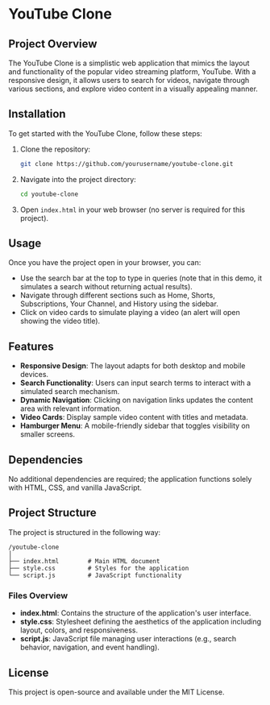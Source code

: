 

# YouTube Clone

## Project Overview
The YouTube Clone is a simplistic web application that mimics the layout and functionality of the popular video streaming platform, YouTube. With a responsive design, it allows users to search for videos, navigate through various sections, and explore video content in a visually appealing manner.

## Installation
To get started with the YouTube Clone, follow these steps:

1. Clone the repository:
   ```bash
   git clone https://github.com/yourusername/youtube-clone.git
   ```
2. Navigate into the project directory:
   ```bash
   cd youtube-clone
   ```
3. Open `index.html` in your web browser (no server is required for this project).

## Usage
Once you have the project open in your browser, you can:

- Use the search bar at the top to type in queries (note that in this demo, it simulates a search without returning actual results).
- Navigate through different sections such as Home, Shorts, Subscriptions, Your Channel, and History using the sidebar.
- Click on video cards to simulate playing a video (an alert will open showing the video title).

## Features
- **Responsive Design**: The layout adapts for both desktop and mobile devices.
- **Search Functionality**: Users can input search terms to interact with a simulated search mechanism.
- **Dynamic Navigation**: Clicking on navigation links updates the content area with relevant information.
- **Video Cards**: Display sample video content with titles and metadata.
- **Hamburger Menu**: A mobile-friendly sidebar that toggles visibility on smaller screens.

## Dependencies
No additional dependencies are required; the application functions solely with HTML, CSS, and vanilla JavaScript.

## Project Structure
The project is structured in the following way:

```
/youtube-clone
│
├── index.html        # Main HTML document
├── style.css         # Styles for the application
└── script.js         # JavaScript functionality
```

### Files Overview
- **index.html**: Contains the structure of the application's user interface.
- **style.css**: Stylesheet defining the aesthetics of the application including layout, colors, and responsiveness.
- **script.js**: JavaScript file managing user interactions (e.g., search behavior, navigation, and event handling).

## License
This project is open-source and available under the MIT License.
